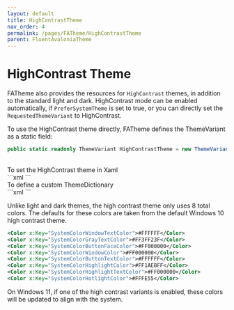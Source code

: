 ```yaml
---
layout: default
title: HighContrastTheme
nav_order: 4
permalink: /pages/FATheme/HighContrastTheme
parent: FluentAvaloniaTheme
---
```


# HighContrast Theme

FATheme also provides the resources for `HighContrast` themes, in addition to the standard light and dark. HighContrast mode can be enabled automatically, if `PreferSystemTheme` is set to true, or you can directly set the `RequestedThemeVariant` to HighContrast.

To use the HighContrast theme directly, FATheme defines the ThemeVariant as a static field:

```C#
public static readonly ThemeVariant HighContrastTheme = new ThemeVariant("HighContrast", ThemeVariant.Light);
```
<br />
<div class="code-example" markdown="1">
To set the HighContrast theme in Xaml
</div>
```xml
<Application RequestedThemeVariant="{x:Static sty:FluentAvaloniaTheme.HighContrastTheme}" />
```

<div class="code-example" markdown="1">
To define a custom ThemeDictionary
</div>
```xml
<ResourceDictionary x:Key="{x:Static sty:FluentAvaloniaTheme.HighContrastTheme}" />
```

Unlike light and dark themes, the high contrast theme only uses 8 total colors. The defaults for these colors are taken from the default Windows 10 high contrast theme.

```xml
<Color x:Key="SystemColorWindowTextColor">#FFFFFF</Color>
<Color x:Key="SystemColorGrayTextColor">#FF3FF23F</Color>
<Color x:Key="SystemColorButtonFaceColor">#FF000000</Color>
<Color x:Key="SystemColorWindowColor">#FF000000</Color>
<Color x:Key="SystemColorButtonTextColor">#FFFFFF</Color>
<Color x:Key="SystemColorHighlightColor">#FF1AEBFF</Color>
<Color x:Key="SystemColorHighlightTextColor">#FF000000</Color>
<Color x:Key="SystemColorHotlightColor">#FFFE55</Color>
```

On Windows 11, if one of the high contrast variants is enabled, these colors will be updated to align with the system.
